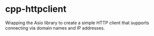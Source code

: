 # cpp-httpclient
Wrapping the Asio library to create a simple HTTP client that supports connecting via domain names and IP addresses.
